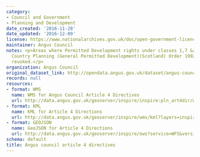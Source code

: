 ```yaml
---
category:
- Council and Government
- Planning and Development
date_created: '2016-11-28'
date_updated: '2016-12-09'
license: https://www.nationalarchives.gov.uk/doc/open-government-licence/version/3/
maintainer: Angus Council
notes: <p>Areas where Permitted Development rights under classes 1,7 &amp; 8 of Town
  Country Planning (General Permitted Development)(Scotland) Order 1992 have been
  revoked.</p>
organization: Angus Council
original_dataset_link: http://opendata.angus.gov.uk/dataset/angus-council-article-4-directives
records: null
resources:
- format: WMS
  name: WMS for Angus Council Article 4 Directives
  url: http://data.angus.gov.uk/geoserver/inspire/inspire:pln_art4dir/wms?service=WMS&request=GetMap
- format: KML
  name: KML for Article 4 Directions
  url: http://data.angus.gov.uk/geoserver/inspire/wms/kml?layers=inspire:pln_art4dir&mode=download
- format: GEOJSON
  name: GeoJSON for Article 4 Directions
  url: http://data.angus.gov.uk/geoserver/inspire/ows?service=WFS&version=1.0.0&request=GetFeature&typeName=inspire:pln_art4dir&outputFormat=application%2Fjson&srsName=EPSG:3857
schema: default
title: Angus council article 4 directives
---
```

